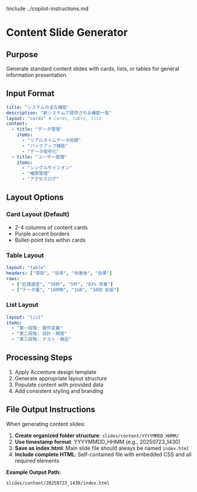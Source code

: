 !include ../copilot-instructions.md

# Content Slide Generator

## Purpose
Generate standard content slides with cards, lists, or tables for general information presentation.

## Input Format

```yaml
title: "システムの主な機能"
description: "新システムで提供される機能一覧"
layout: "cards" # cards, table, list
content:
  - title: "データ管理"
    items:
      - "リアルタイムデータ同期"
      - "バックアップ機能"
      - "データ暗号化"
  - title: "ユーザー管理"
    items:
      - "シングルサインオン"
      - "権限管理"
      - "アクセスログ"
```

## Layout Options

### Card Layout (Default)
- 2-4 columns of content cards
- Purple accent borders
- Bullet-point lists within cards

### Table Layout
```yaml
layout: "table"
headers: ["項目", "従来", "改善後", "効果"]
rows:
  - ["処理速度", "30秒", "5秒", "83% 改善"]
  - ["データ量", "100MB", "1GB", "10倍 拡張"]
```

### List Layout
```yaml
layout: "list"
items:
  - "第一段階: 要件定義"
  - "第二段階: 設計・開発"
  - "第三段階: テスト・検証"
```

## Processing Steps
1. Apply Accenture design template
2. Generate appropriate layout structure
3. Populate content with provided data
4. Add consistent styling and branding

## File Output Instructions
When generating content slides:
1. **Create organized folder structure**: `slides/content/YYYYMMDD_HHMM/`
2. **Use timestamp format**: YYYYMMDD_HHMM (e.g., 20250723_1430)
3. **Save as index.html**: Main slide file should always be named `index.html`
4. **Include complete HTML**: Self-contained file with embedded CSS and all required elements

**Example Output Path:**
```
slides/content/20250723_1430/index.html
```